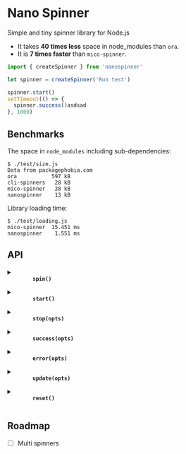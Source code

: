 # Nano Spinner

Simple and tiny spinner library for Node.js

- It takes **40 times less** space in node_modules than `ora`.
- It is **7 times faster** than `mico-spinner`.

```js
import { createSpinner } from 'nanospinner'

let spinner = createSpinner('Run test')

spinner.start()
setTimeout(() => {
  spinner.success()asdsad
}, 1000)
```

## Benchmarks

The space in `node_modules` including sub-dependencies:

```
$ ./test/size.js
Data from packagephobia.com
ora           597 kB
cli-spinners   28 kB
mico-spinner   28 kB
nanospinner    13 kB
```

Library loading time:

```
$ ./test/loading.js
mico-spinner  15.451 ms
nanospinner    1.551 ms
```

## API

<details>
  <summary>
    <b>
      <code>
        spin()
      </code>
    </b>
  </summary>

Looping over `spin` method will animate a given spinner.

```js
setInterval(() => {
  spinner.spin()
}, 25)
```

</details>

<details>
  <summary>
    <b>
      <code>
        start()
      </code>
    </b>
  </summary>

In order to start the spinner call `start`. This will perform drawing the spinning animation

```js
spinner.start()
```

</details>

<details>
  <summary>
    <b>
      <code>
        stop(opts)
      </code>
    </b>
  </summary>

In order to stop the spinner call `stop`. This will finish drawing the spinning animation and return to new line.

```js
spinner.stop()
spinner.stop({ text: 'Done!', mark: ':O' })
```

</details>

<details>
  <summary>
    <b>
      <code>
        success(opts)
      </code>
    </b>
  </summary>

Use `success` call to stop the spinning animation and replace the spinning symbol with check mark character to indicate successful completion.

```js
spinner.success()
spinner.success({ text: 'Successful!', mark: ':)' })
```

</details>

<details>
  <summary>
    <b>
      <code>
        error(opts)
      </code>
    </b>
  </summary>

Use `error` call to stop the spinning animation and replace the spinning symbol with cross character to indicate error completion.

```js
spinner.error()
spinner.error({ text: 'Error!', mark: ':(' })
```

</details>

<details>
  <summary>
    <b>
      <code>
        update(opts)
      </code>
    </b>
  </summary>

Use `update` call to dynamically change

```js
spinner.update({
  text: 'Run test',
  stream: stream.stdout,
  frames: ['.', 'o', '0', '@', '*'],
  interval: 100
})
```

</details>

<details>
  <summary>
    <b>
      <code>
        reset()
      </code>
    </b>
  </summary>

In order to reset the spinner to its initial frame do:

```js
spinner.reset()
```

</details>

## Roadmap

- [ ] Multi spinners
